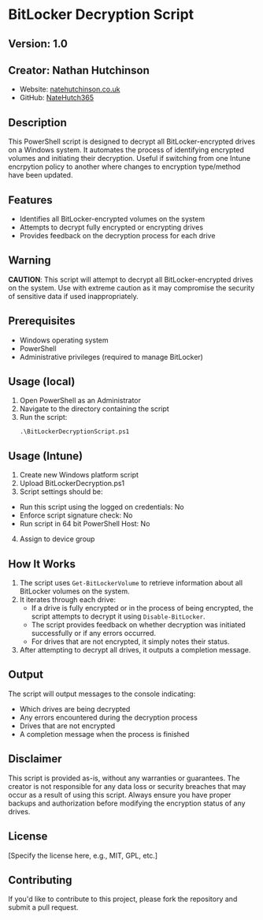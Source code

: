 # BitLocker Decryption Script

## Version: 1.0

## Creator: Nathan Hutchinson
- Website: [natehutchinson.co.uk](https://natehutchinson.co.uk)
- GitHub: [NateHutch365](https://github.com/NateHutch365)

## Description

This PowerShell script is designed to decrypt all BitLocker-encrypted drives on a Windows system. It automates the process of identifying encrypted volumes and initiating their decryption. Useful if switching from one Intune encrpytion policy to another where changes to encryption type/method have been updated.

## Features

- Identifies all BitLocker-encrypted volumes on the system
- Attempts to decrypt fully encrypted or encrypting drives
- Provides feedback on the decryption process for each drive

## Warning

**CAUTION**: This script will attempt to decrypt all BitLocker-encrypted drives on the system. Use with extreme caution as it may compromise the security of sensitive data if used inappropriately.

## Prerequisites

- Windows operating system
- PowerShell
- Administrative privileges (required to manage BitLocker)

## Usage (local)

1. Open PowerShell as an Administrator
2. Navigate to the directory containing the script
3. Run the script:
   ```
   .\BitLockerDecryptionScript.ps1
   ```

## Usage (Intune)

1. Create new Windows platform script
2. Upload BitLockerDecryption.ps1
3. Script settings should be:
- Run this script using the logged on credentials: No
- Enforce script signature check: No
- Run script in 64 bit PowerShell Host: No
4. Assign to device group

## How It Works

1. The script uses `Get-BitLockerVolume` to retrieve information about all BitLocker volumes on the system.
2. It iterates through each drive:
   - If a drive is fully encrypted or in the process of being encrypted, the script attempts to decrypt it using `Disable-BitLocker`.
   - The script provides feedback on whether decryption was initiated successfully or if any errors occurred.
   - For drives that are not encrypted, it simply notes their status.
3. After attempting to decrypt all drives, it outputs a completion message.

## Output

The script will output messages to the console indicating:
- Which drives are being decrypted
- Any errors encountered during the decryption process
- Drives that are not encrypted
- A completion message when the process is finished

## Disclaimer

This script is provided as-is, without any warranties or guarantees. The creator is not responsible for any data loss or security breaches that may occur as a result of using this script. Always ensure you have proper backups and authorization before modifying the encryption status of any drives.

## License

[Specify the license here, e.g., MIT, GPL, etc.]

## Contributing

If you'd like to contribute to this project, please fork the repository and submit a pull request.